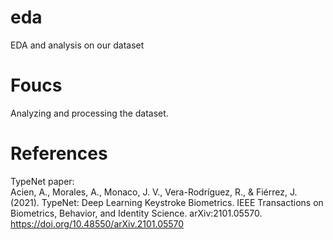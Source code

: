 # eda
EDA and analysis on our dataset

# Foucs
Analyzing and processing the dataset.

# References
TypeNet paper:\
Acien, A., Morales, A., Monaco, J. V., Vera-Rodríguez, R., & Fiérrez, J. (2021). TypeNet: Deep Learning Keystroke Biometrics. IEEE Transactions on Biometrics, Behavior, and Identity Science. arXiv:2101.05570. https://doi.org/10.48550/arXiv.2101.05570 

